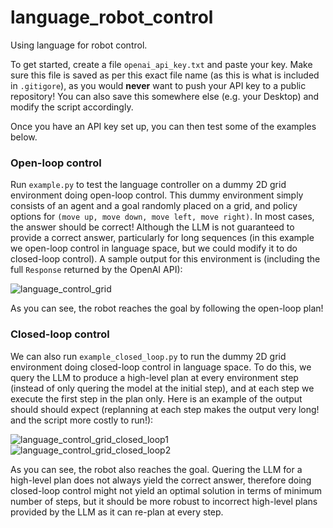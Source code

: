 # language_robot_control
Using language for robot control.

To get started, create a file `openai_api_key.txt` and paste your key. Make sure this file is saved as per this exact file name (as this is what is included in `.gitigore`), as you would **never** want to push your API key to a public repository! You can also save this somewhere else (e.g. your Desktop) and modify the script accordingly. 

Once you have an API key set up, you can then test some of the examples below.

### Open-loop control
Run `example.py` to test the language controller on a dummy 2D grid environment doing open-loop control. This dummy environment simply consists of an agent and a goal randomly placed on a grid, and policy options for `(move up, move down, move left, move right)`. In most cases, the answer should be correct! Although the LLM is not guaranteed to provide a correct answer, particularly for long sequences (in this example we open-loop control in language space, but we could modify it to do closed-loop control). A sample output for this environment is (including the full `Response` returned by the OpenAI API):

![language_control_grid](https://user-images.githubusercontent.com/46450880/221913170-4b85cd52-eadf-41cb-9a25-3b6e3fa15063.png)

As you can see, the robot reaches the goal by following the open-loop plan!

### Closed-loop control
We can also run `example_closed_loop.py` to run the dummy 2D grid environment doing closed-loop control in language space. To do this, we query the LLM to produce a high-level plan at every environment step (instead of only quering the model at the initial step), and at each step we execute the first step in the plan only. Here is an example of the output should should expect (replanning at each step makes the output very long! and the script more costly to run!):

![language_control_grid_closed_loop1](https://user-images.githubusercontent.com/46450880/221918994-61f07fc0-9c20-4ce7-b97f-b34d8add984a.png)
![language_control_grid_closed_loop2](https://user-images.githubusercontent.com/46450880/221919037-be082811-9903-4bcc-b80a-c4b975ef7f18.png)

As you can see, the robot also reaches the goal. Quering the LLM for a high-level plan does not always yield the correct answer, therefore doing closed-loop control might not yield an optimal solution in terms of minimum number of steps, but it should be more robust to incorrect high-level plans provided by the LLM as it can re-plan at every step.  
